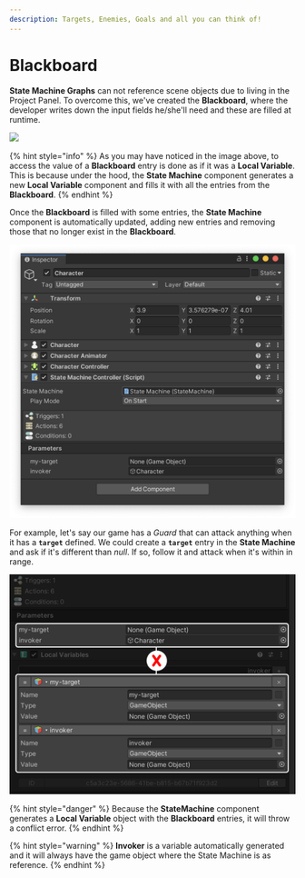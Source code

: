 ```yaml
---
description: Targets, Enemies, Goals and all you can think of!
---
```


# Blackboard

**State Machine Graphs** can not reference scene objects due to living in the Project Panel. To overcome this, we've created the **Blackboard**, where the developer writes down the input fields he/she'll need and these are filled at runtime.

![](<../../../.gitbook/assets/Screen Recording 2021-02-13 at 8.01.46 PM.2021-02-13 20\_03\_27.gif>)

{% hint style="info" %}
As you may have noticed in the image above, to access the value of a **Blackboard** entry is done as if it was a **Local Variable**. This is because under the hood, the **State Machine** component generates a new **Local Variable** component and fills it with all the entries from the **Blackboard**.
{% endhint %}

Once the **Blackboard** is filled with some entries, the **State Machine** component is automatically updated, adding new entries and removing those that no longer exist in the **Blackboard**.

![](<../../../.gitbook/assets/image (69).png>)

For example, let's say our game has a _Guard_ that can attack anything when it has a **`target`** defined. We could create a **`target`** entry in the **State Machine** and ask if it's different than _null_. If so, follow it and attack when it's within in range.

![(Can't have a Local Variable with the same name as a Blackboard entry)](<../../../.gitbook/assets/Screen Shot 2021-02-13 at 8.12.24 PM (1).png>)

{% hint style="danger" %}
Because the **StateMachine** component generates a **Local Variable** object with the **Blackboard** entries, it will throw a conflict error.
{% endhint %}

{% hint style="warning" %}
**Invoker** is a variable automatically generated and it will always have the game object where the State Machine is as reference.
{% endhint %}
